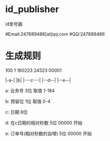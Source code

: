 id_publisher
========

id发号器

#Email:247689486[at]qq.com
#QQ:247689486


# 生成规则
   100    1    160223     24523    00001
   
  |-a-|  |b|  |---c---|  |--d--|  |--e--|
  
  a: 业务号 3位 取值 1-184
  
  b: 预留位 1位 取值 0-4
  
  c: 日期 6位
  
  d: 在c日期的相对秒数 5位     00000 开始
  
  e: 订单号(相对秒数的自增) 5位 00000 开始
